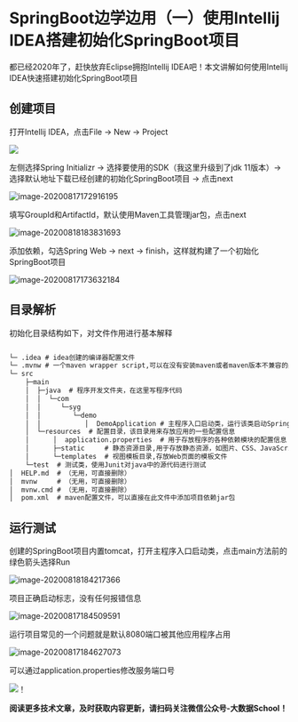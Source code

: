 # SpringBoot边学边用（一）使用Intellij IDEA搭建初始化SpringBoot项目

都已经2020年了，赶快放弃Eclipse拥抱Intellij IDEA吧！本文讲解如何使用Intellij IDEA快速搭建初始化SpringBoot项目

## 创建项目

打开Intellij IDEA，点击File -> New -> Project

![](http://images.simplesay.top/book/20200806171241.jpg)

左侧选择Spring Initializr -> 选择要使用的SDK（我这里升级到了jdk 11版本）-> 选择默认地址下载已经创建的初始化SpringBoot项目 -> 点击next

![image-20200817172916195]( http://images.simplesay.top/book/image-20200817172916195.png)

填写GroupId和ArtifactId，默认使用Maven工具管理jar包，点击next

![image-20200818183831693]( http://images.simplesay.top/book/image-20200818183831693.png)

添加依赖，勾选Spring Web -> next -> finish，这样就构建了一个初始化SpringBoot项目

![image-20200817173632184]( http://images.simplesay.top/book/image-20200817173632184.png)

## 目录解析

初始化目录结构如下，对文件作用进行基本解释

```xml

└─ .idea # idea创建的编译器配置文件
└─ .mvnw # 一个maven wrapper script,可以在没有安装maven或者maven版本不兼容的条件下运行maven的命令
└─ src
    ├─main
    │  ├─java  # 程序开发文件夹，在这里写程序代码
    │  │  └─com
    │  │     └─syg
    │  │        └─demo
    │  │           │  DemoApplication # 主程序入口启动类，运行该类启动SpringBoot应用   
    │  └─resources  # 配置目录，该目录用来存放应用的一些配置信息
    │      │  application.properties  # 用于存放程序的各种依赖模块的配置信息
    │      ├─static     # 静态资源目录,用于存放静态资源，如图片、CSS、JavaScript等
    │      └─templates  # 视图模板目录,存放Web页面的模板文件
    └─test  # 测试类，使用Junit对java中的源代码进行测试
│  HELP.md  # （无用，可直接删除）
│  mvnw     # （无用，可直接删除）
│  mvnw.cmd # （无用，可直接删除）
│  pom.xml  # maven配置文件，可以直接在此文件中添加项目依赖jar包                 
```

## 运行测试

创建的SpringBoot项目内置tomcat，打开主程序入口启动类，点击main方法前的绿色箭头选择Run

![image-20200818184217366]( http://images.simplesay.top/book/image-20200818184217366.png)

项目正确启动标志，没有任何报错信息

![image-20200817184509591]( http://images.simplesay.top/book/image-20200817184509591.png)

运行项目常见的一个问题就是默认8080端口被其他应用程序占用

![image-20200817184627073]( http://images.simplesay.top/book/image-20200817184627073.png)

可以通过application.properties修改服务端口号

![！]( http://images.simplesay.top/book/image-20200817184537760.png)

**阅读更多技术文章，及时获取内容更新，请扫码关注微信公众号-大数据School！**

